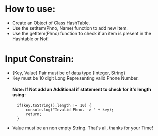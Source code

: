 # How to use:
- Create an Object of Class HashTable.
- Use the setItem(Phno, Name) function to add new Item.
- Use the getItem(Phno) function to check if an item is present in the Hashtable or Not!


# Input Constrain:

- {Key, Value} Pair must be of data type {Integer, String}
- Key must be 10 digit Long Representing valid Phone Number.
    #### Note: If Not add an Additional if statement to check for it's length using: 
        if(key.toString().length != 10) { 
            console.log("Invalid Phno. -> " + key); 
            return; 
        } 
- Value must be an non empty String. That's all, thanks for your Time!
